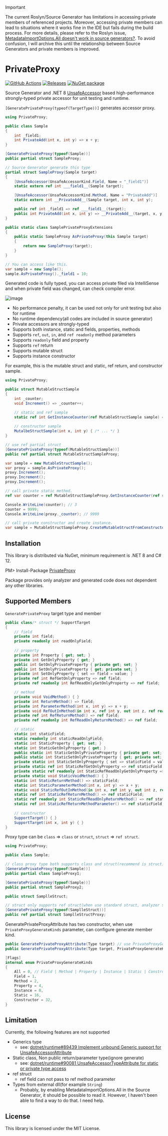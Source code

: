 > [!Important]
> The current Roslyn/Source Generator has limitations in accessing private members of referenced projects. Moreover, accessing private members can lead to situations where it works fine in the IDE but fails during the build process. For more details, please refer to the Roslyn issue, [MetadataImportOptions.All doesn't work in source generators?](https://github.com/dotnet/roslyn/issues/72369). To avoid confusion, I will archive this until the relationship between Source Generators and private members is improved.

# PrivateProxy
[![GitHub Actions](https://github.com/Cysharp/PrivateProxy/workflows/Build-Debug/badge.svg)](https://github.com/Cysharp/PrivateProxy/actions) [![Releases](https://img.shields.io/github/release/Cysharp/PrivateProxy.svg)](https://github.com/Cysharp/PrivateProxy/releases)
[![NuGet package](https://img.shields.io/nuget/v/PrivateProxy.svg)](https://nuget.org/packages/PrivateProxy)

Source Generator and .NET 8 [UnsafeAccessor](https://learn.microsoft.com/en-us/dotnet/api/system.runtime.compilerservices.unsafeaccessorattribute) based high-performance strongly-typed private accessor for unit testing and runtime.

`[GeneratePrivateProxy(typeof(TargetType))]` generates accessor proxy.

```csharp
using PrivateProxy;

public class Sample
{
    int _field1;
    int PrivateAdd(int x, int y) => x + y;
}

[GeneratePrivateProxy(typeof(Sample))]
public partial struct SampleProxy;
```

```csharp
// Source Generator generate this type
partial struct SampleProxy(Sample target)
{
    [UnsafeAccessor(UnsafeAccessorKind.Field, Name = "_field1")]
    static extern ref int ___field1__(Sample target);

    [UnsafeAccessor(UnsafeAccessorKind.Method, Name = "PrivateAdd")]
    static extern int __PrivateAdd__(Sample target, int x, int y);

    public ref int _field1 => ref ___field1__(target);
    public int PrivateAdd(int x, int y) => __PrivateAdd__(target, x, y);
}

public static class SamplePrivateProxyExtensions
{
    public static SampleProxy AsPrivateProxy(this Sample target)
    {
        return new SampleProxy(target);
    }
}
```

```csharp
// You can access like this.
var sample = new Sample();
sample.AsPrivateProxy()._field1 = 10;
```

Generated code is fully typed, you can access private filed via IntelliSense and when private field was changed, can check compiler error.

![image](https://github.com/Cysharp/MemoryPack/assets/46207/f6dd22e1-e82e-4acc-ba6e-8895c8c8734b)

* No performance penalty, it can be used not only for unit testing but also for runtime
* No runtime dependency(all codes are included in source generator)
* Private accessors are strongly-typed
* Supports both instance, static and fields, properties, methods
* Supports `ref`, `out`, `in`, and `ref readonly` method parameters
* Supports `readonly` field and property
* Supports `ref` return
* Supports mutable struct
* Supports instance constructor

For example, this is the mutable struct and static, ref return, and constructor sample.

```csharp
using PrivateProxy;

public struct MutableStructSample
{
    int _counter;
    void Increment() => _counter++;

    // static and ref sample
    static ref int GetInstanceCounter(ref MutableStructSample sample) => ref sample._counter;
    
    // constructor sample
    MutalbeStructSample(int x, int y) { /* ... */ }
}

// use ref partial struct
[GeneratePrivateProxy(typeof(MutableStructSample))]
public ref partial struct MutableStructSampleProxy;
```

```csharp
var sample = new MutableStructSample();
var proxy = sample.AsPrivateProxy();
proxy.Increment();
proxy.Increment();
proxy.Increment();

// call private static method.
ref var counter = ref MutableStructSampleProxy.GetInstanceCounter(ref sample);

Console.WriteLine(counter); // 3
counter = 9999;
Console.WriteLine(proxy._counter); // 9999

// call private constructor and create instance.
var sample = MutableStructSampleProxy.CreateMutableStructFromConstructor(111, 222);
```

Installation
---
This library is distributed via NuGet, minimum requirement is .NET 8 and C# 12.

PM> Install-Package [PrivateProxy](https://www.nuget.org/packages/PrivateProxy)

Package provides only analyzer and generated code does not dependent any other libraries.

Supported Members
---
`GeneratePrivateProxy` target type and member

```csharp
public class/* struct */ SupportTarget
{
    // field
    private int field;
    private readonly int readOnlyField;
    
    // property
    private int Property { get; set; }
    private int GetOnlyProperty { get; }
    public int GetOnlyPrivateProperty { private get; set; }
    public int SetOnlyPrivateProperty { get; private set; }
    private int SetOnlyProperty { set => field = value; }
    private ref int RefGetOnlyProperty => ref field;
    private ref readonly int RefReadOnlyGetOnlyProperty => ref field;

    // method
    private void VoidMethod() { }
    private int ReturnMethod() => field;
    private int ParameterMethod(int x, int y) => x + y;
    private void RefOutInMethod(in int x, ref int y, out int z, ref readonly int xyz) { z = field; }
    private ref int RefReturnMethod() => ref field;
    private ref readonly int RefReadOnlyReturnMethod() => ref field;

    // static
    static int staticField;
    static readonly int staticReadOnlyField;
    static int StaticProperty { get; set; }
    static int StaticGetOnlyProperty { get; }
    public static int StaticGetOnlyPrivateProperty { private get; set; }
    public static int StaticSetOnlyPrivateProperty { get; private set; }
    private static int StaticSetOnlyProperty { set => staticField = value; }
    private static ref int StaticRefGetOnlyProperty => ref staticField;
    private static ref readonly int StaticRefReadOnlyGetOnlyProperty => ref staticField;
    private static void StaticVoidMethod() { }
    static int StaticReturnMethod() => staticField;
    static int StaticParameterMethod(int x, int y) => x + y;
    static void StaticRefOutInMethod(in int x, ref int y, out int z, ref readonly int xyz) { z = staticField; }
    static ref int StaticRefReturnMethod() => ref staticField;
    static ref readonly int StaticRefReadOnlyReturnMethod() => ref staticField;
    static ref int StaticRefReturnMethodParameter() => ref staticField;
    
    // constructor
    SupportTarget() { }
    SupportTarget(int x, int y) { }
}
```

Proxy type can be `class` => `class` or `struct`, `struct` => `ref struct`.

```csharp
using PrivateProxy;

public class Sample;

// class proxy type both supports class and struct(recommend is struct)
[GeneratePrivateProxy(typeof(Sample))]
public partial class SampleProxy1;

[GeneratePrivateProxy(typeof(Sample))]
public partial struct SampleProxy2;

public struct SamplleStruct;

// struct only supports ref struct(when use standard struct, analyzer shows error)
[GeneratePrivateProxy(typeof(SamplleStruct))]
public ref partial struct SamplleStructProxy;
```

GeneratePrivateProxyAttribute has two constructor, when use `PrivateProxyGenerateKinds` parameter, can configure generate member kind.

```csharp
public GeneratePrivateProxyAttribute(Type target) // use PrivateProxyGenerateKinds.All
public GeneratePrivateProxyAttribute(Type target, PrivateProxyGenerateKinds generateKinds)

[Flags]
internal enum PrivateProxyGenerateKinds
{
    All = 0, // Field | Method | Property | Instance | Static | Constructor
    Field = 1,
    Method = 2,
    Property = 4,
    Instance = 8,
    Static = 16,
    Constructor = 32,
}
```

Limitation
---
Currently, the following features are not supported

* Generics type
  * see: [dotnet/runtime#89439 Implement unbound Generic support for UnsafeAccessorAttribute](https://github.com/dotnet/runtime/issues/89439)
* Static class, Non public return/parameter type(ignore generate)
  * see: [dotnet/runtime#90081 UnsafeAccessorTypeAttribute for static or private type access](https://github.com/dotnet/runtime/issues/90081)
* ref struct
  * ref field can not pass to ref method parameter
* Types from external dll(for example `String`)
  * Probably, by enabling MetadataImportOptions.All in the Source Generator, it should be possible to read it. However, I haven't been able to find a way to do that. I need help.

License
---
This library is licensed under the MIT License.
